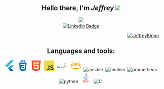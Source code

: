 <h2 align="center">
  Hello there, I'm <i>Jeffrey</i> 
  <img src="https://media.giphy.com/media/hvRJCLFzcasrR4ia7z/giphy.gif" width="30px"/>
</h2>
<div id="header" align="center">
  <img src="https://media.giphy.com/media/M9gbBd9nbDrOTu1Mqx/giphy.gif" width="100"/>
  
  <div id="badges">
  <a href="https://www.linkedin.com/in/jeffrey-kirigo-0862091a2/">
    <img src="https://img.shields.io/badge/LinkedIn-blue?style=for-the-badge&logo=linkedin&logoColor=white" alt="LinkedIn Badge"/>
  </a>
  </div>
  
</div>
<div>
    <p align="right"> <a href="https://github.com/ryo-ma/github-profile-trophy"><img src="https://github-profile-trophy.vercel.app/?username=JeffreyKirigo&theme=onedark" alt="JeffreyKirigo" /></a> </p>
</div>
<h2 align="center">
  Languages and tools: 
</h2>
<div align="center">
  <img src="https://github.com/devicons/devicon/blob/master/icons/flutter/flutter-original.svg" title="Flutter" alt="Flutter" width="35" height="35"/>&nbsp;
  <img src="https://github.com/devicons/devicon/blob/master/icons/css3/css3-plain-wordmark.svg"  title="CSS3" alt="CSS" width="35" height="35"/>&nbsp;
  <img src="https://github.com/devicons/devicon/blob/master/icons/html5/html5-original.svg" title="HTML5" alt="HTML" width="35" height="35"/>&nbsp;
  <img src="https://github.com/devicons/devicon/blob/master/icons/javascript/javascript-original.svg" title="JavaScript" alt="JavaScript" width="35" height="35"/>&nbsp;
  <img src="https://github.com/devicons/devicon/blob/master/icons/mysql/mysql-original-wordmark.svg" title="MySQL"  alt="MySQL" width="35" height="35"/>&nbsp;
  <img src="https://github.com/devicons/devicon/blob/master/icons/amazonwebservices/amazonwebservices-plain-wordmark.svg" title="AWS" alt="AWS" width="35" height="35"/>&nbsp;
  <img src="https://cdn.jsdelivr.net/gh/devicons/devicon/icons/ansible/ansible-original.svg" title="ansible" alt="ansible" width="35" height="35"/>&nbsp;
   <img src="https://cdn.jsdelivr.net/gh/devicons/devicon/icons/circleci/circleci-plain-wordmark.svg" title="circleci" alt="circleci" width="35" height="35"/>&nbsp;
  <img src="https://cdn.jsdelivr.net/gh/devicons/devicon/icons/prometheus/prometheus-original.svg" title="prometheus" alt="prometheus" width="35" height="35"/>&nbsp;
  <img src="https://cdn.jsdelivr.net/gh/devicons/devicon/icons/python/python-original-wordmark.svg" title="python" alt="python" width="35" height="35"/>&nbsp;
  <img src="https://github.com/devicons/devicon/blob/master/icons/java/java-original-wordmark.svg" title="Java" alt="Java" width="35" height="35"/>&nbsp;
  <img src="https://cdn.jsdelivr.net/gh/devicons/devicon/icons/c/c-line.svg" title="C" alt="C" width="35" height="35"/>&nbsp;
</div>


